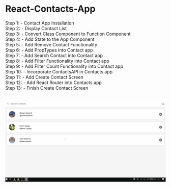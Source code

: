 # React-Contacts-App

Step 1: - Contact App Installation<br /> 
Step 2: - Display Contact List <br />
Step 3: - Convert Class Component to Function Component<br /> 
Step 4: - Add State to the App Component <br />
Step 5: - Add Remove Contact Functionality <br />
Step 6: - Add PropTypes into Contact app <br />
Step 7: - Add Search Contact into Contact app <br />
Step 8: - Add Filter Functionality into Contact app <br />
Step 9: - Add Filter Count Functionality into Contact app <br />
Step 10: - Incorporate ContactsAPI in Contacts app <br />
Step 11: - Add Create Contact Screen <br />
Step 12: - Add React Router into Contacts app<br /> 
Step 13: - Finish Create Contact Screen <br /><br />

![Gif](https://github.com/Srinivasan87/React-Contacts-App/blob/master/Contacts.gif)
